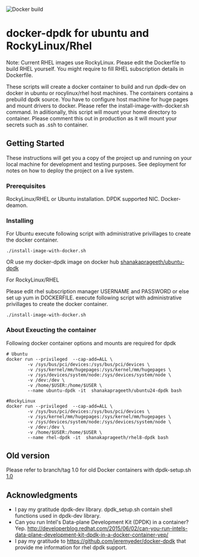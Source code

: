 ![Docker build](https://github.com/shanakaprageeth/docker-dpdk/actions/workflows/.ci.yml/badge.svg)

# docker-dpdk for ubuntu and RockyLinux/Rhel

Note: Current RHEL images use RockyLinux. Please edit the Dockerfile to build RHEL yourself. You might require to fill RHEL subscription details in Dockerfile.

These scripts will create a docker container to build and run dpdk-dev on docker in ubuntu or rocylinux/rhel host machines. The containers contains a prebuild dpdk source.
You have to configure host machine for huge pages and mount drivers to docker. Please refer the install-image-with-docker.sh command.
In adiitionally, this script will mount your home directory to container. Please comment this out in production as it will mount your secrets such as .ssh to container.

## Getting Started

These instructions will get you a copy of the project up and running on your local machine for development and testing purposes. See deployment for notes on how to deploy the project on a live system.

### Prerequisites

RockyLinux/RHEL or Ubuntu installation.
DPDK supported NIC.
Docker-deamon.

### Installing
For Ubuntu
execute following script with administrative privillages to create the docker container.
```
./install-image-with-docker.sh
```
OR 
use my docker-dpdk image on docker hub
[shanakaprageeth/ubuntu-dpdk](https://hub.docker.com/r/shanakaprageeth/ubuntu24-dpdk)

For RockyLinux/RHEL

Please edit rhel subscription manager USERNAME and PASSWORD or else set up yum in DOCKERFILE.
execute following script with administrative privillages to create the docker container.
```
./install-image-with-docker.sh 
``` 

### About Exeucting the container

Following docker container options and mounts are required for dpdk

```
# Ubuntu
docker run --privileged  --cap-add=ALL \
        -v /sys/bus/pci/devices:/sys/bus/pci/devices \
        -v /sys/kernel/mm/hugepages:/sys/kernel/mm/hugepages \
        -v /sys/devices/system/node:/sys/devices/system/node \
        -v /dev:/dev \
        -v /home/$USER:/home/$USER \
        --name ubuntu-dpdk -it  shanakaprageeth/ubuntu24-dpdk bash

#RockyLinux
docker run --privileged  --cap-add=ALL \
        -v /sys/bus/pci/devices:/sys/bus/pci/devices \
        -v /sys/kernel/mm/hugepages:/sys/kernel/mm/hugepages \
        -v /sys/devices/system/node:/sys/devices/system/node \
        -v /dev:/dev \
        -v /home/$USER:/home/$USER \
        --name rhel-dpdk -it  shanakaprageeth/rhel8-dpdk bash
```

## Old version

Please refer to branch/tag 1.0 for old Docker containers with dpdk-setup.sh [1.0](https://github.com/shanakaprageeth/docker-dpdk/tree/1.0.0)

## Acknowledgments
* I pay my gratitude dpdk-dev library. dpdk_setup.sh contain shell functions used in dpdk-dev library.
* Can you run Intel's Data-plane Development Kit (DPDK) in a container?  Yep.
  http://developerblog.redhat.com/2015/06/02/can-you-run-intels-data-plane-development-kit-dpdk-in-a-docker-container-yep/
* I pay my gratitude to https://github.com/jeremyeder/docker-dpdk that provide me information for rhel dpdk support.

